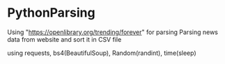# PythonParsing
Using "https://openlibrary.org/trending/forever" for parsing
Parsing news data from website and sort it in CSV file


using requests, 
bs4(BeautifulSoup),
Random(randint),
time(sleep)
